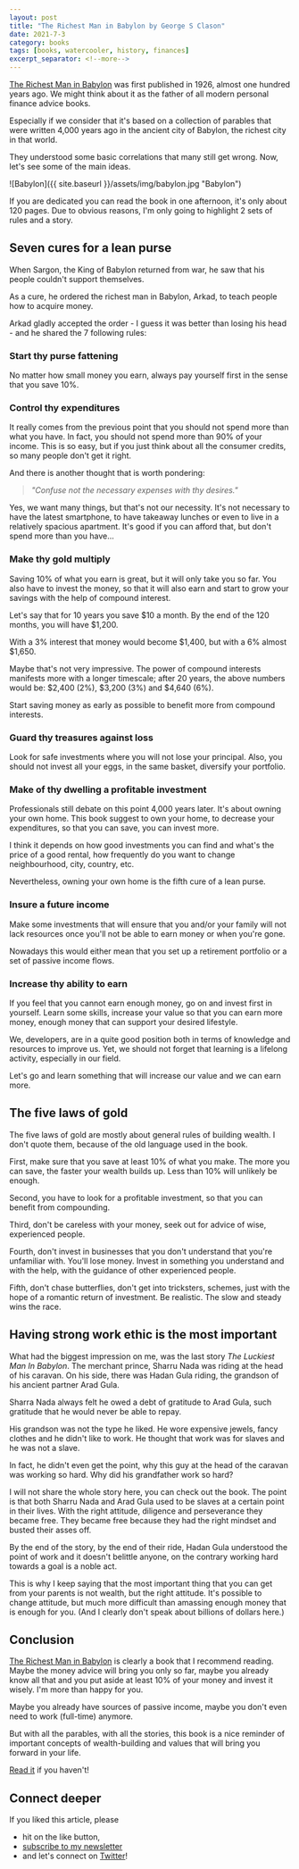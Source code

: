 ```yaml
---
layout: post
title: "The Richest Man in Babylon by George S Clason"
date: 2021-7-3
category: books
tags: [books, watercooler, history, finances]
excerpt_separator: <!--more-->
---
```

[The Richest Man in Babylon](https://www.amazon.com/gp/product/1939438632/ref=as_li_qf_asin_il_tl?ie=UTF8&tag=sandordargo-20&creative=9325&linkCode=as2&creativeASIN=1939438632&linkId=f075962475cbe35d1a89d6e11310dd09) was first published in 1926, almost one hundred years ago. We might think about it as the father of all modern personal finance advice books.
<!--more-->

Especially if we consider that it's based on a collection of parables that were written 4,000 years ago in the ancient city of Babylon, the richest city in that world.

They understood some basic correlations that many still get wrong. Now, let's see some of the main ideas.

![Babylon]({{ site.baseurl }}/assets/img/babylon.jpg "Babylon")

If you are dedicated you can read the book in one afternoon, it's only about 120 pages. Due to obvious reasons, I'm only going to highlight 2 sets of rules and a story.

## Seven cures for a lean purse

When Sargon, the King of Babylon returned from war, he saw that his people couldn't support themselves.

As a cure, he ordered the richest man in Babylon, Arkad, to teach people how to acquire money.

Arkad gladly accepted the order - I guess it was better than losing his head - and he shared the 7 following rules:

### Start thy purse fattening

No matter how small money you earn, always pay yourself first in the sense that you save 10%.

### Control thy expenditures

It really comes from the previous point that you should not spend more than what you have. In fact, you should not spend more than 90% of your income. This is so easy, but if you just think about all the consumer credits, so many people don't get it right.

And there is another thought that is worth pondering:

> *"Confuse not the necessary expenses with thy desires."*

Yes, we want many things, but that's not our necessity. It's not necessary to have the latest smartphone, to have takeaway lunches or even to live in a relatively spacious apartment. It's good if you can afford that, but don't spend more than you have...

### Make thy gold multiply

Saving 10% of what you earn is great, but it will only take you so far. You also have to invest the money, so that it will also earn and start to grow your savings with the help of compound interest.

Let's say that for 10 years you save $10 a month. By the end of the 120 months, you will have $1,200.

With a 3% interest that money would become $1,400, but with a 6% almost $1,650.

Maybe that's not very impressive. The power of compound interests manifests more with a longer timescale; after 20 years, the above numbers would be: $2,400 (2%), $3,200 (3%) and $4,640 (6%).

Start saving money as early as possible to benefit more from compound interests.

### Guard thy treasures against loss

Look for safe investments where you will not lose your principal. Also, you should not invest all your eggs, in the same basket, diversify your portfolio.

### Make of thy dwelling a profitable investment

Professionals still debate on this point 4,000 years later. It's about owning your own home. This book suggest to own your home, to decrease your expenditures, so that you can save, you can invest more.

I think it depends on how good investments you can find and what's the price of a good rental, how frequently do you want to change neighbourhood, city, country, etc.

Nevertheless, owning your own home is the fifth cure of a lean purse.

### Insure a future income

Make some investments that will ensure that you and/or your family will not lack resources once you'll not be able to earn money or when you're gone.

Nowadays this would either mean that you set up a retirement portfolio or a set of passive income flows.

### Increase thy ability to earn

If you feel that you cannot earn enough money, go on and invest first in yourself. Learn some skills, increase your value so that you can earn more money, enough money that can support your desired lifestyle.

We, developers, are in a quite good position both in terms of knowledge and resources to improve us. Yet, we should not forget that learning is a lifelong activity, especially in our field. 

Let's go and learn something that will increase our value and we can earn more.

## The five laws of gold

The five laws of gold are mostly about general rules of building wealth. I don't quote them, because of the old language used in the book.

First, make sure that you save at least 10% of what you make. The more you can save, the faster your wealth builds up. Less than 10% will unlikely be enough.

Second, you have to look for a profitable investment, so that you can benefit from compounding.

Third, don't be careless with your money, seek out for advice of wise, experienced people.

Fourth, don't invest in businesses that you don't understand that you're unfamiliar with. You'll lose money. Invest in something you understand and with the help, with the guidance of other experienced people.

Fifth, don't chase butterflies, don't get into tricksters, schemes, just with the hope of a romantic return of investment. Be realistic. The slow and steady wins the race.

## Having strong work ethic is the most important

What had the biggest impression on me, was the last story *The Luckiest Man In Babylon*. The merchant prince, Sharru Nada was riding at the head of his caravan. On his side, there was Hadan Gula riding, the grandson of his ancient partner Arad Gula.

Sharra Nada always felt he owed a debt of gratitude to Arad Gula, such gratitude that he would never be able to repay.

His grandson was not the type he liked. He wore expensive jewels, fancy clothes and he didn't like to work. He thought that work was for slaves and he was not a slave.

In fact, he didn't even get the point, why this guy at the head of the caravan was working so hard. Why did his grandfather work so hard?

I will not share the whole story here, you can check out the book. The point is that both Sharru Nada and Arad Gula used to be slaves at a certain point in their lives. With the right attitude, diligence and perseverance they became free. They became free because they had the right mindset and busted their asses off.

By the end of the story, by the end of their ride, Hadan Gula understood the point of work and it doesn't belittle anyone, on the contrary working hard towards a goal is a noble act.

This is why I keep saying that the most important thing that you can get from your parents is not wealth, but the right attitude. It's possible to change attitude, but much more difficult than amassing enough money that is enough for you. (And I clearly don't speak about billions of dollars here.)

## Conclusion

[The Richest Man in Babylon](https://www.amazon.com/gp/product/1939438632/ref=as_li_qf_asin_il_tl?ie=UTF8&tag=sandordargo-20&creative=9325&linkCode=as2&creativeASIN=1939438632&linkId=f075962475cbe35d1a89d6e11310dd09) is clearly a book that I recommend reading. Maybe the money advice will bring you only so far, maybe you already know all that and you put aside at least 10% of your money and invest it wisely. I'm more than happy for you.

Maybe you already have sources of passive income, maybe you don't even need to work (full-time) anymore.

But with all the parables, with all the stories, this book is a nice reminder of important concepts of wealth-building and values that will bring you forward in your life.

[Read it](https://www.amazon.com/gp/product/1939438632/ref=as_li_qf_asin_il_tl?ie=UTF8&tag=sandordargo-20&creative=9325&linkCode=as2&creativeASIN=1939438632&linkId=f075962475cbe35d1a89d6e11310dd09) if you haven't!

## Connect deeper

If you liked this article, please 
- hit on the like button,  
- [subscribe to my newsletter](http://eepurl.com/gvcv1j) 
- and let's connect on [Twitter](https://twitter.com/SandorDargo)!